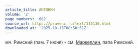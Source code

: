 ```yaml
---
article_title: АНТОНИН
volume: '2'
page_numbers: '682'
source_url: https://pravenc.ru/text/116136.html
downloaded_at: '2025-10-13T08:50:51Z'
---
```


мч. Римский (пам. 7 июня) - см. [Маркеллин](https://pravenc.ru/text/Маркеллин.html), папа Римский.
